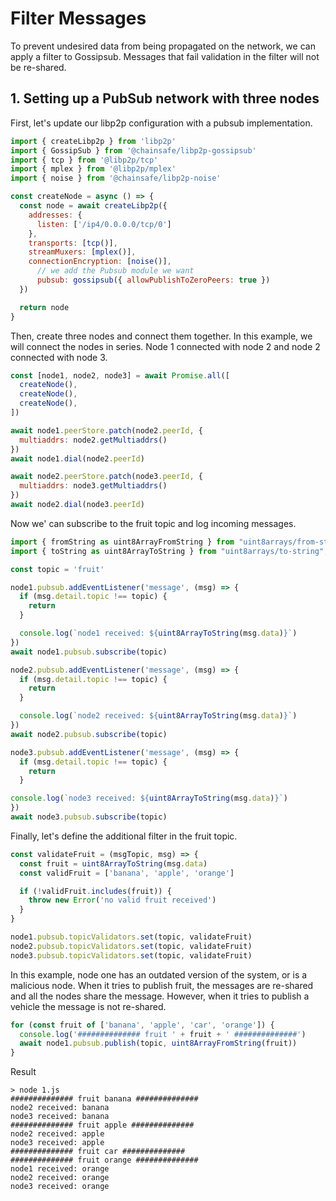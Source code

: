 # Filter Messages

To prevent undesired data from being propagated on the network, we can apply a filter to Gossipsub. Messages that fail validation in the filter will not be re-shared.

## 1. Setting up a PubSub network with three nodes

First, let's update our libp2p configuration with a pubsub implementation.

```JavaScript
import { createLibp2p } from 'libp2p'
import { GossipSub } from '@chainsafe/libp2p-gossipsub'
import { tcp } from '@libp2p/tcp'
import { mplex } from '@libp2p/mplex'
import { noise } from '@chainsafe/libp2p-noise'

const createNode = async () => {
  const node = await createLibp2p({
    addresses: {
      listen: ['/ip4/0.0.0.0/tcp/0']
    },
    transports: [tcp()],
    streamMuxers: [mplex()],
    connectionEncryption: [noise()],
	  // we add the Pubsub module we want
	  pubsub: gossipsub({ allowPublishToZeroPeers: true })
  })

  return node
}
```

Then, create three nodes and connect them together. In this example, we will connect the nodes in series. Node 1 connected with node 2 and node 2 connected with node 3.

```JavaScript
const [node1, node2, node3] = await Promise.all([
  createNode(),
  createNode(),
  createNode(),
])

await node1.peerStore.patch(node2.peerId, {
  multiaddrs: node2.getMultiaddrs()
})
await node1.dial(node2.peerId)

await node2.peerStore.patch(node3.peerId, {
  multiaddrs: node3.getMultiaddrs()
})
await node2.dial(node3.peerId)
```

Now we' can subscribe to the fruit topic and log incoming messages.

```JavaScript
import { fromString as uint8ArrayFromString } from "uint8arrays/from-string";
import { toString as uint8ArrayToString } from "uint8arrays/to-string";

const topic = 'fruit'

node1.pubsub.addEventListener('message', (msg) => {
  if (msg.detail.topic !== topic) {
    return
  }

  console.log(`node1 received: ${uint8ArrayToString(msg.data)}`)
})
await node1.pubsub.subscribe(topic)

node2.pubsub.addEventListener('message', (msg) => {
  if (msg.detail.topic !== topic) {
    return
  }

  console.log(`node2 received: ${uint8ArrayToString(msg.data)}`)
})
await node2.pubsub.subscribe(topic)

node3.pubsub.addEventListener('message', (msg) => {
  if (msg.detail.topic !== topic) {
    return
  }

console.log(`node3 received: ${uint8ArrayToString(msg.data)}`)
})
await node3.pubsub.subscribe(topic)
```
Finally, let's define the additional filter in the fruit topic.

```JavaScript
const validateFruit = (msgTopic, msg) => {
  const fruit = uint8ArrayToString(msg.data)
  const validFruit = ['banana', 'apple', 'orange']

  if (!validFruit.includes(fruit)) {
    throw new Error('no valid fruit received')
  }
}

node1.pubsub.topicValidators.set(topic, validateFruit)
node2.pubsub.topicValidators.set(topic, validateFruit)
node3.pubsub.topicValidators.set(topic, validateFruit)
```

In this example, node one has an outdated version of the system, or is a malicious node. When it tries to publish fruit, the messages are re-shared and all the nodes share the message. However, when it tries to publish a vehicle the message is not re-shared.

```JavaScript
for (const fruit of ['banana', 'apple', 'car', 'orange']) {
  console.log('############## fruit ' + fruit + ' ##############')
  await node1.pubsub.publish(topic, uint8ArrayFromString(fruit))
}
```

Result

```
> node 1.js
############## fruit banana ##############
node2 received: banana
node3 received: banana
############## fruit apple ##############
node2 received: apple
node3 received: apple
############## fruit car ##############
############## fruit orange ##############
node1 received: orange
node2 received: orange
node3 received: orange
```
